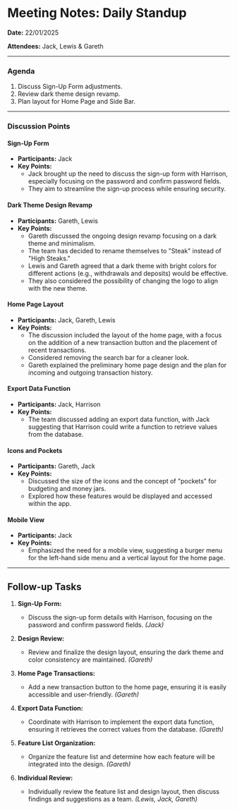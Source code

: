 # Meeting Notes: Daily Standup

**Date:** 22/01/2025

**Attendees:** Jack, Lewis & Gareth

---

### Agenda

1. Discuss Sign-Up Form adjustments.
2. Review dark theme design revamp.
3. Plan layout for Home Page and Side Bar.

---

### Discussion Points

#### Sign-Up Form

- **Participants:** Jack
- **Key Points:**
  - Jack brought up the need to discuss the sign-up form with Harrison, especially focusing on the password and confirm password fields.
  - They aim to streamline the sign-up process while ensuring security.

#### Dark Theme Design Revamp

- **Participants:** Gareth, Lewis
- **Key Points:**
  - Gareth discussed the ongoing design revamp focusing on a dark theme and minimalism.
  - The team has decided to rename themselves to "Steak" instead of "High Steaks."
  - Lewis and Gareth agreed that a dark theme with bright colors for different actions (e.g., withdrawals and deposits) would be effective.
  - They also considered the possibility of changing the logo to align with the new theme.

#### Home Page Layout

- **Participants:** Jack, Gareth, Lewis
- **Key Points:**
  - The discussion included the layout of the home page, with a focus on the addition of a new transaction button and the placement of recent transactions.
  - Considered removing the search bar for a cleaner look.
  - Gareth explained the preliminary home page design and the plan for incoming and outgoing transaction history.

#### Export Data Function

- **Participants:** Jack, Harrison
- **Key Points:**
  - The team discussed adding an export data function, with Jack suggesting that Harrison could write a function to retrieve values from the database.

#### Icons and Pockets

- **Participants:** Gareth, Jack
- **Key Points:**
  - Discussed the size of the icons and the concept of "pockets" for budgeting and money jars.
  - Explored how these features would be displayed and accessed within the app.

#### Mobile View

- **Participants:** Jack
- **Key Points:**
  - Emphasized the need for a mobile view, suggesting a burger menu for the left-hand side menu and a vertical layout for the home page.

---

## Follow-up Tasks

1. **Sign-Up Form:**
   - Discuss the sign-up form details with Harrison, focusing on the password and confirm password fields. *(Jack)*

2. **Design Review:**
   - Review and finalize the design layout, ensuring the dark theme and color consistency are maintained. *(Gareth)*

3. **Home Page Transactions:**
   - Add a new transaction button to the home page, ensuring it is easily accessible and user-friendly. *(Gareth)*

4. **Export Data Function:**
   - Coordinate with Harrison to implement the export data function, ensuring it retrieves the correct values from the database. *(Gareth)*

5. **Feature List Organization:**
   - Organize the feature list and determine how each feature will be integrated into the design. *(Gareth)*

6. **Individual Review:**
   - Individually review the feature list and design layout, then discuss findings and suggestions as a team. *(Lewis, Jack, Gareth)*


